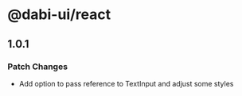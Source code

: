 # @dabi-ui/react

## 1.0.1

### Patch Changes

- Add option to pass reference to TextInput and adjust some styles
